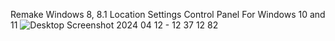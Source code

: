 Remake Windows 8, 8.1 Location Settings Control Panel For Windows 10 and 11 
![Desktop Screenshot 2024 04 12 - 12 37 12 82](https://github.com/MehranAkbarii/WindowsLocationCplRemake/assets/133998536/d196ab00-e5c8-4ff8-8f4c-9d2c4a285530)
